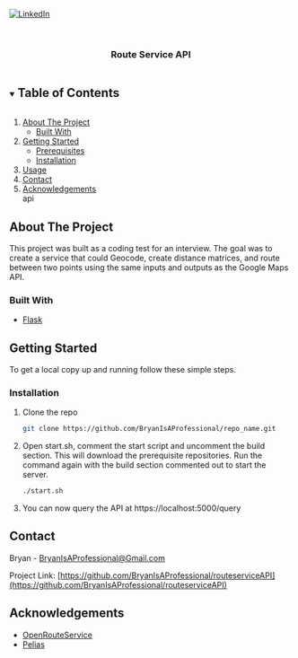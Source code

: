 [![LinkedIn][linkedin-shield]][linkedin-url]



<!-- PROJECT LOGO -->
<br />
<p align="center">
  <a href="https://github.com/BryanIsAProfessional/routeserviceAPI">
  </a>

  <h3 align="center">Route Service API</h3>
</p>



<!-- TABLE OF CONTENTS -->
<details open="open">
  <summary><h2 style="display: inline-block">Table of Contents</h2></summary>
  <ol>
    <li>
      <a href="#about-the-project">About The Project</a>
      <ul>
        <li><a href="#built-with">Built With</a></li>
      </ul>
    </li>
    <li>
      <a href="#getting-started">Getting Started</a>
      <ul>
        <li><a href="#prerequisites">Prerequisites</a></li>
        <li><a href="#installation">Installation</a></li>
      </ul>
    </li>
    <li><a href="#usage">Usage</a></li>
    <li><a href="#contact">Contact</a></li>
    <li><a href="#acknowledgements">Acknowledgements</a></li>api
  </ol>
</details>



<!-- ABOUT THE PROJECT -->
## About The Project

This project was built as a coding test for an interview. The goal was to create a service that could Geocode, create distance matrices, and route between two points using the same inputs and outputs as the Google Maps API. 


### Built With

* [Flask](https://pypi.org/project/Flask/)



<!-- GETTING STARTED -->
## Getting Started

To get a local copy up and running follow these simple steps.

### Installation

1. Clone the repo
   ```sh
   git clone https://github.com/BryanIsAProfessional/repo_name.git
   ```
2. Open start.sh, comment the start script and uncomment the build section. This will download the prerequisite repositories. Run the command again with the build section commented out to start the server.
   ```sh
   ./start.sh
   ```   
3. You can now query the API at https://localhost:5000/query



<!-- CONTACT -->
## Contact

Bryan - BryanIsAProfessional@Gmail.com

Project Link: [https://github.com/BryanIsAProfessional/routeserviceAPI](https://github.com/BryanIsAProfessional/routeserviceAPI)



<!-- ACKNOWLEDGEMENTS -->
## Acknowledgements

* [OpenRouteService](https://openrouteservice.org/)
* [Pelias](https://www.pelias.io/)





<!-- MARKDOWN LINKS & IMAGES -->
<!-- https://www.markdownguide.org/basic-syntax/#reference-style-links -->
[linkedin-shield]: https://img.shields.io/badge/-LinkedIn-black.svg?style=for-the-badge&logo=linkedin&colorB=555
[linkedin-url]: https://linkedin.com/in/BryanIsAProfessional
